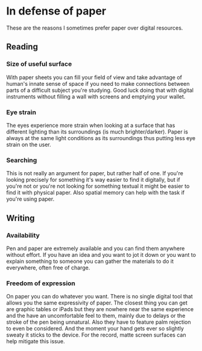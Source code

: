 # In defense of paper

These are the reasons I sometimes prefer paper over digital resources.

## Reading

### Size of useful surface

With paper sheets you can fill your field of view and take advantage of human's innate sense of space if you need to make connections between parts of a difficult subject you're studying. Good luck doing that with digital instruments without filling a wall with screens and emptying your wallet.

### Eye strain

The eyes experience more strain when looking at a surface that has different lighting than its surroundings (is much brighter/darker).
Paper is always at the same light conditions as its surroundings thus putting less eye strain on the user.

### Searching

This is not really an argument for paper, but rather half of one. If you're looking precisely for something it's way easier to find it digitally, but if you're not or you're not looking for something textual it might be easier to find it with physical paper. Also spatial memory can help with the task if you're using paper.

## Writing

### Availability

Pen and paper are extremely available and you can find them anywhere without effort. If you have an idea and you want to jot it down or you want to explain something to someone you can gather the materials to do it everywhere, often free of charge.

### Freedom of expression

On paper you can do whatever you want. There is no single digital tool that allows you the same expressivity of paper. The closest thing you can get are graphic tables or iPads but they are nowhere near the same experience and the have an uncomfortable feel to them, mainly due to delays or the stroke of the pen being unnatural. Also they have to feature palm rejection to even be considered. And the moment your hand gets ever so slightly sweaty it sticks to the device. For the record, matte screen surfaces can help mitigate this issue.
